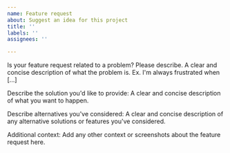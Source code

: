 ```yaml
---
name: Feature request
about: Suggest an idea for this project
title: ''
labels: ''
assignees: ''

---
```


Is your feature request related to a problem? Please describe.
A clear and concise description of what the problem is. Ex. I'm always frustrated when [...]

Describe the solution you'd like to provide:
A clear and concise description of what you want to happen.

Describe alternatives you've considered:
A clear and concise description of any alternative solutions or features you've considered.

Additional context:
Add any other context or screenshots about the feature request here.
